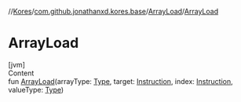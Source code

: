 //[Kores](../../index.md)/[com.github.jonathanxd.kores.base](../index.md)/[ArrayLoad](index.md)/[ArrayLoad](-array-load.md)



# ArrayLoad  
[jvm]  
Content  
fun [ArrayLoad](-array-load.md)(arrayType: [Type](https://docs.oracle.com/javase/8/docs/api/java/lang/reflect/Type.html), target: [Instruction](../../com.github.jonathanxd.kores/-instruction/index.md), index: [Instruction](../../com.github.jonathanxd.kores/-instruction/index.md), valueType: [Type](https://docs.oracle.com/javase/8/docs/api/java/lang/reflect/Type.html))  



